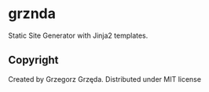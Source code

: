 # grznda
Static Site Generator with Jinja2 templates.

## Copyright
Created by Grzegorz Grzęda. Distributed under MIT license
